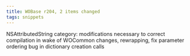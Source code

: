 ```yaml
---
title: WOBase r204, 2 items changed
tags: snippets
---
```


NSAttributedString category: modifications necessary to correct compilation in wake of WOCommon changes, rewrapping, fix parameter ordering bug in dictionary creation calls
